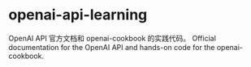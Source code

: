 # openai-api-learning
OpenAI API 官方文档和 openai-cookbook 的实践代码。
Official documentation for the OpenAI API and hands-on code for the openai-cookbook.
